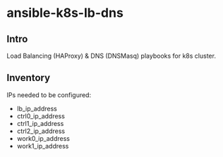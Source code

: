 # ansible-k8s-lb-dns

## Intro

Load Balancing (HAProxy) & DNS (DNSMasq) playbooks for k8s cluster.

## Inventory

IPs needed to be configured:

* lb_ip_address
* ctrl0_ip_address
* ctrl1_ip_address
* ctrl2_ip_address
* work0_ip_address
* work1_ip_address
